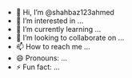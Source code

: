 - 👋 Hi, I’m @shahbaz123ahmed
- 👀 I’m interested in ...
- 🌱 I’m currently learning ...
- 💞️ I’m looking to collaborate on ...
- 📫 How to reach me ...
- 😄 Pronouns: ...
- ⚡ Fun fact: ...

<!---
shahbaz123ahmed/shahbaz123ahmed is a ✨ special ✨ repository because its `README.md` (this file) appears on your GitHub profile.
You can click the Preview link to take a look at your changes.
--->
